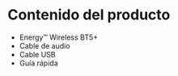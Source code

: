 Contenido del producto
====================
* Energy™ Wireless BT5+ 
* Cable de audio
* Cable USB
* Guía rápida
